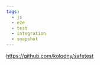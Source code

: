 ```yaml
---
tags:
  - js
  - e2e
  - test
  - integration
  - snapshot
---
```

https://github.com/kolodny/safetest

